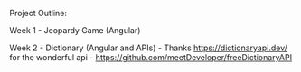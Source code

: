 Project Outline:

Week 1 - Jeopardy Game (Angular)

Week 2 - Dictionary (Angular and APIs)
         - Thanks https://dictionaryapi.dev/ for the wonderful api
         - https://github.com/meetDeveloper/freeDictionaryAPI
